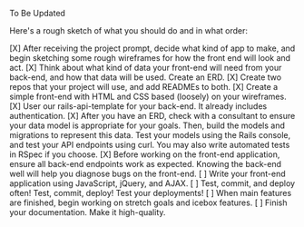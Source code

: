 To Be Updated

Here's a rough sketch of what you should do and in what order:

[X] After receiving the project prompt, decide what kind of app to make, and begin sketching some rough wireframes for how the front end will look and act.
[X] Think about what kind of data your front-end will need from your back-end, and how that data will be used. Create an ERD.
[X] Create two repos that your project will use, and add READMEs to both.
[X] Create a simple front-end with HTML and CSS based (loosely) on your wireframes.
[X] User our rails-api-template for your back-end. It already includes authentication.
[X] After you have an ERD, check with a consultant to ensure your data model is appropriate for your goals. Then, build the     models and migrations to represent this data. Test your models using the Rails console, and test your API endpoints using curl. You may also write automated tests in RSpec if you choose.
[X] Before working on the front-end application, ensure all back-end endpoints work as expected. Knowing the back-end well will help you diagnose bugs on the front-end.
[ ] Write your front-end application using JavaScript, jQuery, and AJAX.
[ ] Test, commit, and deploy often! Test, commit, deploy! Test your deployments!
[ ] When main features are finished, begin working on stretch goals and icebox features.
[ ] Finish your documentation. Make it high-quality.
